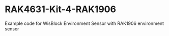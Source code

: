 # RAK4631-Kit-4-RAK1906
Example code for WisBlock Environment Sensor with RAK1906 environment sensor 
